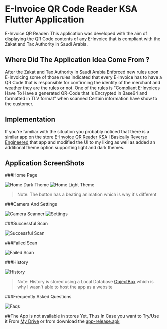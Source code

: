 # E-Invoice QR Code Reader KSA Flutter Application

E-Invoice QR Reader: This application was developed with the aim of displaying the QR Code contents of any E-Invoice that is compliant with the Zakat and Tax Authority in Saudi Arabia.

## Where Did The Application Idea Come From ?
After the Zakat and Tax Authority in Saudi Arabia Enforced new rules upon E-Invoicing some of those rules indicated that every E-Invoice has to have a QR Code that is responsible for confirming the identity of the merchant and weather they are the rules or not.
One of the rules is "Compliant E-Invoices Have To Have a generated QR-Code that is Encrypted in Base64 and formatted in TLV format" when scanned Certain information have show to the customer.

## Implementation

If you're familiar with the situation you probably noticed that there is a similar app on the store [E-Invoice QR Reader KSA](https://play.google.com/store/apps/details?id=com.posbankbh.einvoiceqrreader) I Basically [Reverse Engineered](https://en.wikipedia.org/wiki/Reverse_engineering) that app and modified the UI to my liking as well as added an additional theme option supporting light and dark themes.

## Application ScreenShots

###Home Page

![Home Dark Theme](https://raw.githubusercontent.com/Mezo0099/e_invoice_qrcode_reader/master/README/images/Home-DarkTheme.PNG)
![Home Light Theme](https://raw.githubusercontent.com/Mezo0099/e_invoice_qrcode_reader/master/README/images/Home-LightTheme.PNG)
>Note: The button has a beating animation which is why it's different

###Camera And Settings

![Camera Scanner](https://raw.githubusercontent.com/Mezo0099/e_invoice_qrcode_reader/master/README/images/CameraScanner.jpg) ![Settings](https://raw.githubusercontent.com/Mezo0099/e_invoice_qrcode_reader/master/README/images/actions.settings.jpg)

###Successful Scan

![Successful Scan](https://raw.githubusercontent.com/Mezo0099/e_invoice_qrcode_reader/master/README/images/Successful%20Scan.PNG)

###Failed Scan

![Failed Scan](https://raw.githubusercontent.com/Mezo0099/e_invoice_qrcode_reader/master/README/images/Failed%20Scan.PNG)

###History

![History](https://raw.githubusercontent.com/Mezo0099/e_invoice_qrcode_reader/master/README/images/Deleting%20History.PNG)
>Note: History is stored using a Local Database [ObjectBox](https://pub.dev/packages/objectbox) which is why I wasn't able to host the app as a website

###Frequently Asked Questions

![Faqs](https://raw.githubusercontent.com/Mezo0099/e_invoice_qrcode_reader/master/README/images/Faqs.PNG)

##The App is not available in stores Yet, Thus In Case you want to Try/Use it From [My Drive](https://drive.google.com/file/d/1xo0QSd-fOL5WgA4epOrsWRx0mz28Dk9Q/view?usp=sharing) or from download the [app-release.apk](https://github.com/Mezo0099/e_invoice_qrcode_reader/tree/master/build/app)



